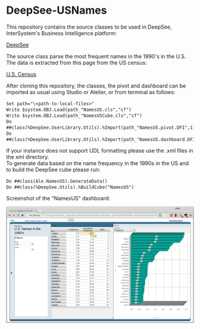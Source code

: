 # DeepSee-USNames
This repository contains the source classes to be used in DeepSee, InterSystem's Business Intelligence platform: 

[DeepSee](http://www.intersystems.com/our-products/embedded-technologies/deepsee/ "DeepSee")


The source class parse the most frequent names in the 1990's in the U.S. The data is extracted from this page from the US census: 

[U.S. Census](http://www2.census.gov/topics/genealogy/1990surnames/dist.male.first "U.S. Census")

After cloning this repository, the classes, the pivot and dashboard can be imported as usual using Studio or Atelier, or from terminal as follows:

```
Set path="\<path-to-local-files>"
Write $system.OBJ.Load(path_"NamesUS.cls","cf")
Write $system.OBJ.Load(path_"NamesUSCube.cls","cf")
Do ##class(%DeepSee.UserLibrary.Utils).%Import(path_"NamesUS.pivot.DFI",1)
Do ##class(%DeepSee.UserLibrary.Utils).%Import(path_"NamesUS.dashboard.DFI",1)
```

If your instance does not support UDL formatting please use the .xml files in the xml directory.  
To generate data based on the name frequency in the 1990s in the US and to build the DeepSee cube please run: 

```
Do ##class(Ale.NamesUS).GenerateData() 
Do ##class(%DeepSee.Utils).%BuildCube("NamesUS")
```

Screenshot of the "NamesUS" dashboard:

![Alt text](https://github.com/aless80/DeepSee-USNames/blob/master/DeepSee-USNames.png "DeepSee-USNames Dashboard")

